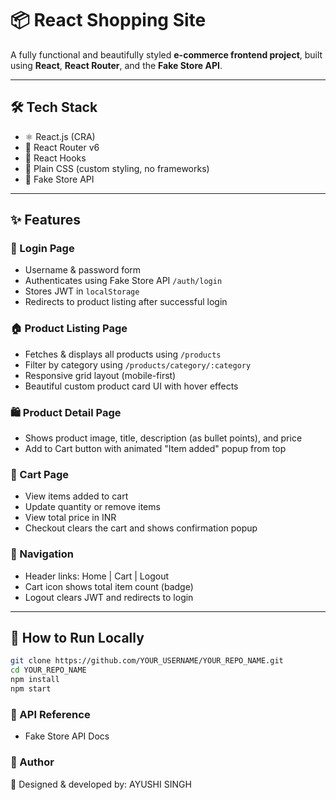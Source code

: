 # 📦 React Shopping Site

A fully functional and beautifully styled **e-commerce frontend project**, built using **React**, **React Router**, and the **Fake Store API**.

---

## 🛠 Tech Stack

- ⚛️ React.js (CRA)
- 🧭 React Router v6
- 🎣 React Hooks
- 🎨 Plain CSS (custom styling, no frameworks)
- 🔗 Fake Store API

---

## ✨ Features

### 🔐 Login Page
- Username & password form
- Authenticates using Fake Store API `/auth/login`
- Stores JWT in `localStorage`
- Redirects to product listing after successful login

### 🏠 Product Listing Page
- Fetches & displays all products using `/products`
- Filter by category using `/products/category/:category`
- Responsive grid layout (mobile-first)
- Beautiful custom product card UI with hover effects

### 🛍️ Product Detail Page
- Shows product image, title, description (as bullet points), and price
- Add to Cart button with animated "Item added" popup from top

### 🛒 Cart Page
- View items added to cart
- Update quantity or remove items
- View total price in INR
- Checkout clears the cart and shows confirmation popup

### 🧭 Navigation
- Header links: Home | Cart | Logout
- Cart icon shows total item count (badge)
- Logout clears JWT and redirects to login

---

## 🧪 How to Run Locally

```bash
git clone https://github.com/YOUR_USERNAME/YOUR_REPO_NAME.git
cd YOUR_REPO_NAME
npm install
npm start
 ```

### 🔗 API Reference

- Fake Store API Docs

###    👤 Author

💼 Designed & developed by: AYUSHI SINGH
